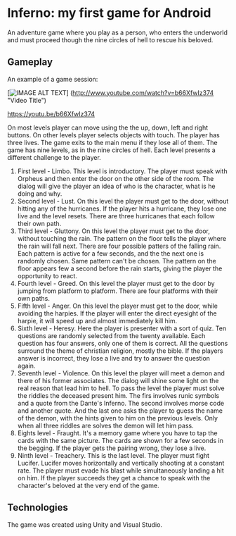 # Inferno: my first game for Android

An adventure game where you play as a person, who enters the underworld and must proceed though the nine circles of hell to rescue his beloved.
## Gameplay
An example of a game session:

[![IMAGE ALT TEXT](http://img.youtube.com/vi/b66XfwIz374/0.jpg)]
(http://www.youtube.com/watch?v=b66XfwIz374 "Video Title")

https://youtu.be/b66XfwIz374


On most levels player can move using the the up, down, left and right buttons. On other levels player selects objects with touch. The player has three lives. The game exits to the main menu if they lose all of them. 
The game has nine levels, as in the nine circles of hell. Each level presents a different challenge to the player. 
1. First level - Limbo. This level is introductory. The player must speak with Orpheus and then enter the door on the other side of the room. The dialog will give the player an idea of who is the character, what is he doing and why.
2. Second level - Lust. On this level the player must get to the door, without hitting any of the hurricanes. If the player hits a hurricane, they lose one live and the level resets. There are three hurricanes that each follow their own path.
3. Third level - Gluttony. On this level the player must get to the door, without touching the rain. The pattern on the floor tells the player where the rain will fall next. There are four possible patters of the falling rain. Each pattern is active for a few seconds, and the the next one is randomly chosen. Same pattern can't be chosen. The pattern on the floor appears few a second before the rain starts, giving the player the opportunity to react.
4. Fourth level - Greed. On this level the player must get to the door by jumping from platform to platform. There are four platforms with their own paths.
5. Fifth level - Anger. On this level the player must get to the door, while avoiding the harpies. If the player will enter the direct eyesight of the harpie, it will speed up and almost immediately kill him. 
6. Sixth level - Heresy. Here the player is presenter with a sort of quiz. Ten questions are randomly selected from the twenty available. Each question has four answers, only one of them is correct. All the questions surround the theme of christian religion, mostly the bible. If the players answer is incorrect, they lose a live and try to answer the question again.
7. Seventh level - Violence. On this level the player will meet a demon and there of his former associates. The dialog will shine some light on the real reason that lead him to hell. To pass the level the player must solve the riddles the deceased present him. The firs involves runic symbols and a quote from the Dante's Inferno. The second involves morse code and another quote. And the last one asks the player to guess the name of the demon, with the hints given to him on the previous levels. Only when all three riddles are solves the demon will let him pass.
8. Eights level - Fraught. It's a memory game where you have to tap the cards with the same picture. The cards are shown for a few seconds in the begging. If the player gets the pairing wrong, they lose a live.
9. Ninth level - Treachery. This is the last level. The player must fight Lucifer. Lucifer moves horizontally and vertically shooting at a constant rate. The player must evade his blast while simultaneously landing a hit on him. If the player succeeds they get a chance to speak with the character's beloved at the very end of the game.

## Technologies
 The game was created using Unity and Visual Studio.
